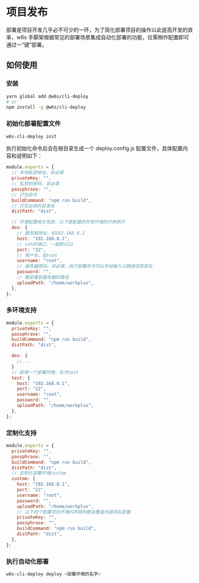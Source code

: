 # 项目发布

部署是项目开发几乎必不可少的一环，为了简化部署项目的操作以此提高开发的效率，w6s 手脚架根据常见的部署场景集成自动化部署的功能，仅需稍作配置即可通过一“键”部署。

## 如何使用

### 安装

```bash
yarn global add @w6s/cli-deploy
# or
npm install -g @w6s/cli-deploy
```

### 初始化部署配置文件

```bash
w6s-cli-deploy init
```

执行初始化命令后会在根目录生成一个 deploy.config.js 配置文件，具体配置内容和说明如下：

```js
module.exports = {
  // 本地私钥地址，非必填
  privateKey: "",
  // 私钥的密码，非必填
  passphrase: "",
  // 打包命令
  buildCommand: "npm run build",
  // 打包出来的目录名
  distPath: "dist",

  // 环境配置相关信息，以下是配置的开发环境的示例例子
  dev: {
    // 服务器地址，如192.168.0.1
    host: "192.168.0.1",
    // ssh的端口，一般默认22
    port: "22",
    // 用户名，如root
    username: "root",
    // 服务器密码，非必填，执行部署命令可以手动输入以确保信息安全
    password: "",
    // 要部署到服务器的路径
    uploadPath: "/home/workplus",
  },
};
```

### 多环境支持

```js
module.exports = {
  privateKey: "",
  passphrase: "",
  buildCommand: "npm run build",
  distPath: "dist",

  dev: {
    //...
  }
  // 新增一个部署环境，名为test
  test: {
    host: "192.168.0.1",
    port: "22",
    username: "root",
    password: "",
    uploadPath: "/home/workplus",
  },
};
```

### 定制化支持

```js
module.exports = {
  privateKey: "",
  passphrase: "",
  buildCommand: "npm run build",
  distPath: "dist",
  // 定制化部署环境custom
  custom: {
    host: "192.168.0.1",
    port: "22",
    username: "root",
    password: "",
    uploadPath: "/home/workplus",
    // 以下四个配置项在环境内声明时都会覆盖外层同名配置
    privateKey: "",
    passphrase: "",
    buildCommand: "npm run build",
    distPath: "dist",
  },
};
```

### 执行自动化部署

```sh
w6s-cli-deploy deploy <部署环境的名字>
```
